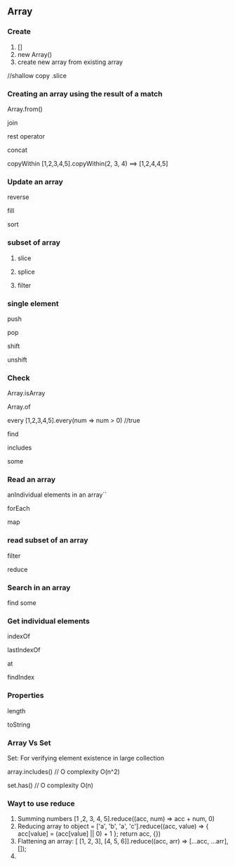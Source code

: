## Array

### Create
1. []
2. new Array()
3. create new array from existing array

//shallow copy
.slice

### Creating an array using the result of a match

Array.from()

join

rest operator

concat

copyWithin    [1,2,3,4,5].copyWithin(2, 3, 4) ==> [1,2,4,4,5]

### Update an array
reverse

fill

sort

### subset of array
1. slice

2. splice

3. filter


### single element
push

pop

shift

unshift

### Check
Array.isArray

Array.of

every    [1,2,3,4,5].every(num => num > 0)  //true

find

includes

some

### Read an array
anIndividual elements in an array``

forEach

map

### read subset of an array

filter

reduce

### Search in an array
find
some

### Get individual elements
indexOf

lastIndexOf

at

findIndex


### Properties
length

toString

### Array Vs Set
Set: For verifying element existence in large collection


array.includes()   // O complexity O(n^2)

set.has()  // O complexity O(n)

### Wayt to use reduce
1. Summing numbers  [1 ,2, 3, 4, 5].reduce((acc, num) => acc + num, 0)
2. Reducing array to object = ['a', 'b', 'a', 'c'].reduce((acc, value) => { acc[value] = (acc[value] || 0) + 1 }; return acc, {})
3. Flattening an array:  [  [1, 2, 3], [4, 5, 6]].reduce((acc, arr) => [...acc, ...arr], []);
4.
